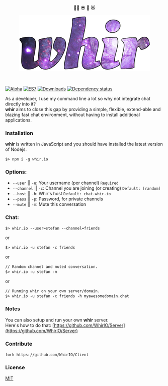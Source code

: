 <p align="center">
👏🏻 😎 🚀 😻
</p>

<p align="center">
  <a href="http://whir.io"><img src="https://raw.githubusercontent.com/WhirIO/Client/master/media/whir.png" alt="whir.io" width="420" /></a>
</p>
<p>&nbsp;</p>

[![Alpha](https://img.shields.io/badge/Status-ALPHA-8456AC.svg)](https://github.com/WhirIO/Client)
[![ES7](https://img.shields.io/badge/Uses-ES7-00008B.svg)](https://github.com/WhirIO/Client)
[![Downloads](https://img.shields.io/npm/dt/whir.io.svg)](https://www.npmjs.com/package/whir.io)
[![Dependency status](https://gemnasium.com/badges/github.com/WhirIO/Client.svg)](https://gemnasium.com/github.com/WhirIO/Client)

As a developer, I use my command line a lot so why not integrate chat directly into it?<br /> 
**whir** aims to close this gap by providing a simple, flexible, extend-able and blazing fast chat environment, without having to install additional applications.

### Installation
**whir** is written in JavaScript and you should have installed the latest version of Nodejs.
```
$> npm i -g whir.io
```


### Options:
- `--user` || `-u`: Your username (per channel) `Required`
- `--channel` || `-c`: Channel you are joining (or creating) `Default: [random]`
- `--host` || `-h`: Whir's host `Default: chat.whir.io`
- `--pass` || `-p`: Password, for private channels
- `--mute` || `-m`: Mute this conversation


### Chat:
```
$> whir.io --user=stefan --channel=friends
```

or

```
$> whir.io -u stefan -c friends
```

or

```
// Random channel and muted conversation.
$> whir.io -u stefan -m
```

or

```
// Running whir on your own server/domain.
$> whir.io -u stefan -c friends -h myawesomedomain.chat
```


### Notes
You can also setup and run your own **whir** server.<br />
Here's how to do that: [https://github.com/WhirIO/Server](https://github.com/WhirIO/Server)


### Contribute
```
fork https://github.com/WhirIO/Client
```


### License

[MIT](https://github.com/WhirIO/Client/blob/master/LICENSE)
